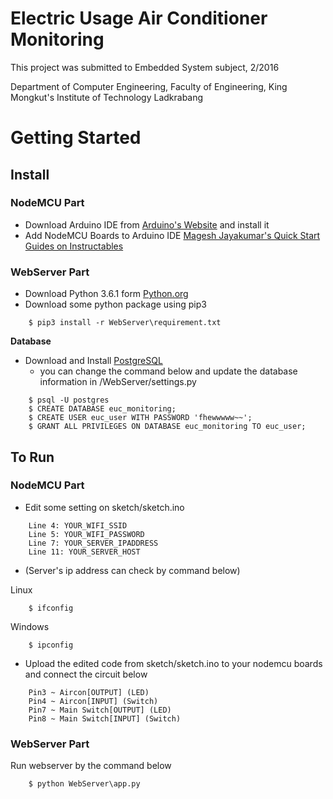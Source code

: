 # Electric Usage Air Conditioner Monitoring 
This project was submitted to Embedded System subject, 2/2016

Department of Computer Engineering, Faculty of Engineering, King
Mongkut's Institute of Technology Ladkrabang

# Getting Started
## Install
### NodeMCU Part
- Download Arduino IDE from [Arduino's Website](https://www.arduino.cc/) and install it
- Add NodeMCU Boards to Arduino IDE [Magesh Jayakumar's Quick Start Guides on Instructables](http://www.instructables.com/id/Quick-Start-to-Nodemcu-ESP8266-on-Arduino-IDE/)
### WebServer Part
- Download Python 3.6.1  form [Python.org](https://www.python.org/ftp/python/3.6.1/python-3.6.1.exe)
- Download some python package using pip3
```
    $ pip3 install -r WebServer\requirement.txt 
```
**Database**
- Download and Install [PostgreSQL](https://www.postgresql.org/)
    * you can change the command below and update the database information in /WebServer/settings.py
```
    $ psql -U postgres
    $ CREATE DATABASE euc_monitoring;
    $ CREATE USER euc_user WITH PASSWORD 'fhewwwww~~';
    $ GRANT ALL PRIVILEGES ON DATABASE euc_monitoring TO euc_user;
```
## To Run
### NodeMCU Part
- Edit some setting on sketch/sketch.ino

```
    Line 4: YOUR_WIFI_SSID
    Line 5: YOUR_WIFI_PASSWORD
    Line 7: YOUR_SERVER_IPADDRESS
    Line 11: YOUR_SERVER_HOST
```

- (Server's ip address can check by command below)

Linux
```
    $ ifconfig
```
Windows
```
    $ ipconfig
```

- Upload the edited code from sketch/sketch.ino to your nodemcu boards and connect the circuit below
```
    Pin3 ~ Aircon[OUTPUT] (LED)
    Pin4 ~ Aircon[INPUT] (Switch)
    Pin7 ~ Main Switch[OUTPUT] (LED)
    Pin8 ~ Main Switch[INPUT] (Switch)
```

### WebServer Part

Run webserver by the command below

```
    $ python WebServer\app.py
```
